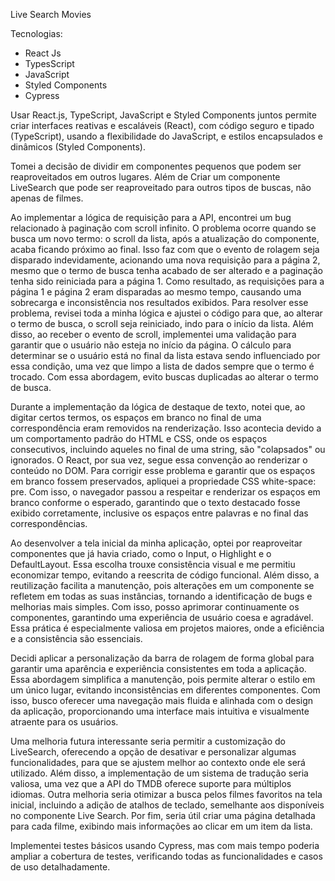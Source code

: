 Live Search Movies

Tecnologias:

-   React Js
-   TypesScript
-   JavaScript
-   Styled Components
-   Cypress

Usar React.js, TypeScript, JavaScript e Styled Components juntos permite criar interfaces reativas e escaláveis (React), com código seguro e tipado (TypeScript), usando a flexibilidade do JavaScript, e estilos encapsulados e dinâmicos (Styled Components).

Tomei a decisão de dividir em componentes pequenos que podem ser reaproveitados em outros lugares. Além de Criar um componente LiveSearch que pode ser reaproveitado para outros tipos de buscas, não apenas de filmes.

Ao implementar a lógica de requisição para a API, encontrei um bug relacionado à paginação com scroll infinito. O problema ocorre quando se busca um novo termo: o scroll da lista, após a atualização do componente, acaba ficando próximo ao final. Isso faz com que o evento de rolagem seja disparado indevidamente, acionando uma nova requisição para a página 2, mesmo que o termo de busca tenha acabado de ser alterado e a paginação tenha sido reiniciada para a página 1. Como resultado, as requisições para a página 1 e página 2 eram disparadas ao mesmo tempo, causando uma sobrecarga e inconsistência nos resultados exibidos. Para resolver esse problema, revisei toda a minha lógica e ajustei o código para que, ao alterar o termo de busca, o scroll seja reiniciado, indo para o início da lista. Além disso, ao receber o evento de scroll, implementei uma validação para garantir que o usuário não esteja no início da página. O cálculo para determinar se o usuário está no final da lista estava sendo influenciado por essa condição, uma vez que limpo a lista de dados sempre que o termo é trocado. Com essa abordagem, evito buscas duplicadas ao alterar o termo de busca.

Durante a implementação da lógica de destaque de texto, notei que, ao digitar certos termos, os espaços em branco no final de uma correspondência eram removidos na renderização. Isso acontecia devido a um comportamento padrão do HTML e CSS, onde os espaços consecutivos, incluindo aqueles no final de uma string, são "colapsados" ou ignorados. O React, por sua vez, segue essa convenção ao renderizar o conteúdo no DOM. Para corrigir esse problema e garantir que os espaços em branco fossem preservados, apliquei a propriedade CSS white-space: pre. Com isso, o navegador passou a respeitar e renderizar os espaços em branco conforme o esperado, garantindo que o texto destacado fosse exibido corretamente, inclusive os espaços entre palavras e no final das correspondências.

Ao desenvolver a tela inicial da minha aplicação, optei por reaproveitar componentes que já havia criado, como o Input, o Highlight e o DefaultLayout. Essa escolha trouxe consistência visual e me permitiu economizar tempo, evitando a reescrita de código funcional. Além disso, a reutilização facilita a manutenção, pois alterações em um componente se refletem em todas as suas instâncias, tornando a identificação de bugs e melhorias mais simples. Com isso, posso aprimorar continuamente os componentes, garantindo uma experiência de usuário coesa e agradável. Essa prática é especialmente valiosa em projetos maiores, onde a eficiência e a consistência são essenciais.

Decidi aplicar a personalização da barra de rolagem de forma global para garantir uma aparência e experiência consistentes em toda a aplicação. Essa abordagem simplifica a manutenção, pois permite alterar o estilo em um único lugar, evitando inconsistências em diferentes componentes. Com isso, busco oferecer uma navegação mais fluida e alinhada com o design da aplicação, proporcionando uma interface mais intuitiva e visualmente atraente para os usuários.

Uma melhoria futura interessante seria permitir a customização do LiveSearch, oferecendo a opção de desativar e personalizar algumas funcionalidades, para que se ajustem melhor ao contexto onde ele será utilizado. Além disso, a implementação de um sistema de tradução seria valiosa, uma vez que a API do TMDB oferece suporte para múltiplos idiomas. Outra melhoria seria otimizar a busca pelos filmes favoritos na tela inicial, incluindo a adição de atalhos de teclado, semelhante aos disponíveis no componente Live Search. Por fim, seria útil criar uma página detalhada para cada filme, exibindo mais informações ao clicar em um item da lista.

Implementei testes básicos usando Cypress, mas com mais tempo poderia ampliar a cobertura de testes, verificando todas as funcionalidades e casos de uso detalhadamente.